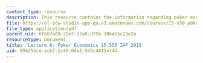 ```yaml
---
content_type: resource
description: This resource contains the information regarding poker economics.
file: https://ol-ocw-studio-app-qa.s3.amazonaws.com/courses/15-s50-poker-theory-and-analytics-january-iap-2015/89425bceecb71c4904a1545c4811af44_MIT15_S50IAP15_L6_PokerEcon.pdf
file_type: application/pdf
parent_uid: 6f667a09-25e7-17a0-d75b-3864b5c23e2a
resourcetype: Document
title: 'Lecture 6: Poker Economics 15.S50 IAP 2015'
uid: 89425bce-ecb7-1c49-04a1-545c4811af44
---
```

